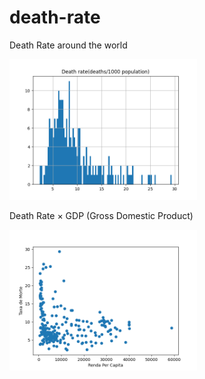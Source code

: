 # death-rate

Death Rate around the world

<img width="300" src="./death_rate.png" />

Death Rate × GDP (Gross Domestic Product)

<img width="300" src="./death_rate_and_GDP.png" />
